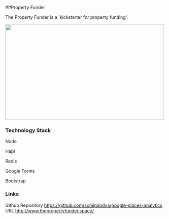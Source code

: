 ##Property Funder


The Property Funder is a 'kickstarter for property funding'.

<img src="https://cloud.githubusercontent.com/assets/12121805/12899757/ed7e826a-ceaa-11e5-856b-310b35e87d0b.png" width="500" height="300" />

### Technology Stack

Node

Hapi

Redis

Google Forms

Bootstrap

### Links

Github Repository https://github.com/sohilpandya/google-places-analytics
URL http://www.thepropertyfunder.space/
